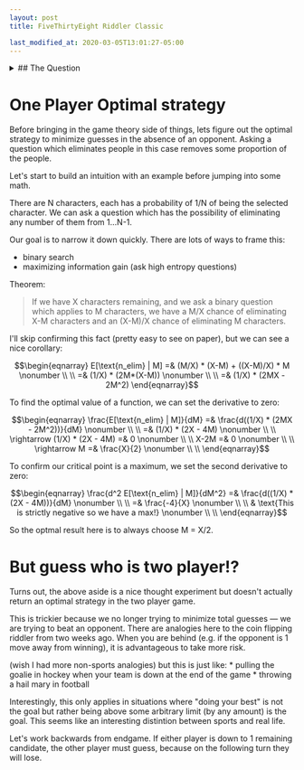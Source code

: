 ```yaml
---
layout: post
title: FiveThirtyEight Riddler Classic

last_modified_at: 2020-03-05T13:01:27-05:00
---
```



<details>
<summary>## The Question</summary>


> Sticking with the board game theme, from Andrew Lin comes a closer examination of a classic game of reasoning and elimination:
> 
> In the game of “Guess Who,” each player first randomly (and independently of their opponent) selects one of N character tiles. While it’s unlikely, both players can choose the same character. Each of the N characters is distinct in appearance — for example, characters have different skin tones, hair color, hair length and accessories like hats or glasses.
> 
> Each player also has access to a board with images of all N characters. The players alternate taking turns, and during each turn a player has two options:
> 
> Make a specific guess as to their opponent’s selected character. If correct, the player who made the guess immediately wins. Otherwise, that player immediately loses.
> Ask a yes-or-no question about their opponent’s chosen character, in order to eliminate some of the candidates. Importantly, if only one possible character is left after the question, the player must still wait until their next turn to officially guess that character.
> Assume both players are highly skilled at choosing yes-or-no questions, so that they can always craft a question to potentially rule out (or in) any desired number of candidates. Also, both are playing to maximize their own probability of winning.
> 
> Let’s keep things (relatively) simple, and suppose that N = 4. How likely is it that the player who goes first will win?
> 
> Extra credit: If N is instead 24 (the number of characters in the original “Guess Who” game), now how likely is it that the player who goes first will win?
> 
> Extra extra credit: If N is instead 14, now how likely is it that the player who goes first will win?
> <cite><a href="https://fivethirtyeight.com/features/how-good-are-you-at-guess-who/">How Good Are You At Guess Who?</a></cite>
</details>

# One Player Optimal strategy
Before bringing in the game theory side of things, lets figure out the optimal strategy to minimize guesses in the absence of an opponent. Asking a question which eliminates people in this case removes some proportion of the people.

Let's start to build an intuition with an example before jumping into some math.

There are N characters, each has a probability of 1/N of being the selected character. We can ask a question which has the possibility of eliminating any number of them from 1...N-1.

Our goal is to narrow it down quickly. There are lots of ways to frame this:
* binary search
* maximizing information gain (ask high entropy questions)

Theorem:
> If we have X characters remaining, and we ask a binary question which applies to M characters, we have a M/X chance of eliminating X-M characters and an (X-M)/X chance of eliminating M characters.

I'll skip confirming this fact (pretty easy to see on paper), but we can see a nice corollary:

$$\begin{eqnarray}
    E[\text{n_elim} | M] =& (M/X) * (X-M)  + ((X-M)/X) * M \nonumber \\ \\
    =& (1/X) * (2M*(X-M)) \nonumber \\ \\
    =& (1/X) * (2MX - 2M^2)
\end{eqnarray}$$

To find the optimal value of a function, we can set the derivative to zero:

$$\begin{eqnarray}
    \frac{E[\text{n_elim} | M]}{dM} =& \frac{d((1/X) * (2MX - 2M^2))}{dM} \nonumber \\ \\
                        =& (1/X) * (2X - 4M) \nonumber \\ \\
    \rightarrow (1/X) * (2X - 4M) =& 0 \nonumber \\ \\
    X-2M =& 0 \nonumber \\ \\
    \rightarrow M =& \frac{X}{2} \nonumber \\ \\
\end{eqnarray}$$

To confirm our critical point is a maximum, we set the second derivative to zero:

$$\begin{eqnarray}
    \frac{d^2 E[\text{n_elim} | M]}{dM^2} =& \frac{d((1/X) * (2X - 4M))}{dM} \nonumber \\ \\
                                    =& \frac{-4}{X} \nonumber \\ \\
                                    & \text{This is strictly negative so we have a max!} \nonumber \\ \\
\end{eqnarray}$$

So the optmal result here is to always choose M = X/2.

# But guess who is two player!?
Turns out, the above aside is a nice thought experiment but doesn't actually return an optimal strategy in the two player game.

This is trickier because we no longer trying to minimize total guesses — we are trying to beat an opponent. There are analogies here to the coin flipping riddler from two weeks ago. When you are behind (e.g. if the opponent is 1 move away from winning), it is advantageous to take more risk.

(wish I had more non-sports analogies) but this is just like:
    * pulling the goalie in hockey when your team is down at the end of the game
    * throwing a hail mary in football

Interestingly, this only applies in situations where "doing your best" is not the goal but rather being above some arbitrary limit (by any amount) is the goal. This seems like an interesting distintion between sports and real life.

Let's work backwards from endgame. If either player is down to 1 remaining candidate, the other player must guess, because on the following turn they will lose.




